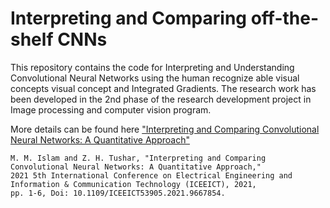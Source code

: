 # Interpreting and Comparing off-the-shelf CNNs 
This repository contains the code for Interpreting and Understanding Convolutional Neural Networks using the human recognize able visual concepts visual concept and Integrated Gradients. The research work has been developed in the 2nd phase of the research development project in Image processing and computer vision program. 

More details can be found here ["Interpreting and Comparing Convolutional Neural Networks: A Quantitative Approach"](https://www.preprints.org/manuscript/202101.0579/v1)

```
M. M. Islam and Z. H. Tushar, "Interpreting and Comparing Convolutional Neural Networks: A Quantitative Approach," 
2021 5th International Conference on Electrical Engineering and Information & Communication Technology (ICEEICT), 2021, 
pp. 1-6, Doi: 10.1109/ICEEICT53905.2021.9667854.
```
